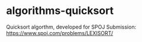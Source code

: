 # algorithms-quicksort
Quicksort algorthm, developed for SPOJ Submission: https://www.spoj.com/problems/LEXISORT/
